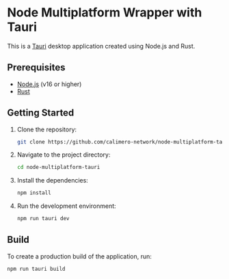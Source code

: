 # Node Multiplatform Wrapper with Tauri

This is a [Tauri](https://tauri.app/) desktop application created using Node.js and Rust.

## Prerequisites

- [Node.js](https://nodejs.org/) (v16 or higher)
- [Rust](https://www.rust-lang.org/)

## Getting Started

1. Clone the repository:
   ```bash
   git clone https://github.com/calimero-network/node-multiplatform-tauri.git
   ```

2. Navigate to the project directory:
   ```bash
   cd node-multiplatform-tauri
   ```

3. Install the dependencies:
   ```bash
   npm install
   ```

4. Run the development environment:
   ```bash
   npm run tauri dev
   ```

## Build

To create a production build of the application, run:

```bash
npm run tauri build
```